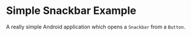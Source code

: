 Simple Snackbar Example
=======================

A really simple Android application which opens a ```Snackbar``` from a ```Button```.